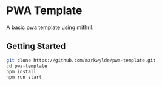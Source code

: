 # PWA Template
A basic pwa template using mithril.

## Getting Started
```bash
git clone https://github.com/markwylde/pwa-template.git
cd pwa-template
npm install
npm run start
```
